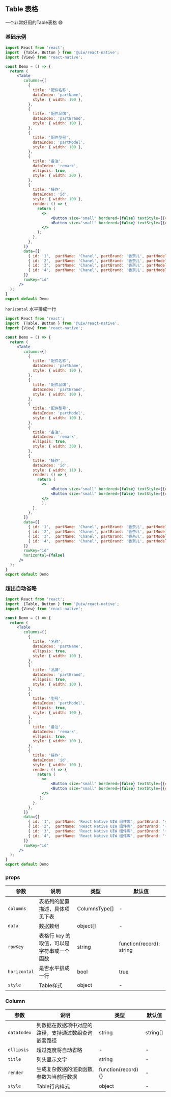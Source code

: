 Table 表格
---
一个非常好用的Table表格 😄
### 基础示例

```jsx mdx:preview&background=#bebebe29
import React from 'react';
import  {Table, Button } from '@uiw/react-native';
import {View} from 'react-native';

const Demo = () => {
  return (
     <Table
        columns={[
          {
            title: '配件名称',
            dataIndex: 'partName',
            style: { width: 100 },
          },
          {
            title: '配件品牌',
            dataIndex: 'partBrand',
            style: { width: 100 },
          },
          {
            title: '配件型号',
            dataIndex: 'partModel',
            style: { width: 100 },
          },
          {
            title: '备注',
            dataIndex: 'remark',
            ellipsis: true,
            style: { width: 200 },
          },
          {
            title: '操作',
            dataIndex: 'id',
            style: { width: 100 },
            render: () => {
              return (
                <>
                    <Button size="small" bordered={false} textStyle={{color:'#3b8ee9'}}>编辑</Button>
                    <Button size="small" bordered={false} textStyle={{color:'#3b8ee9'}}>详情</Button>
                </>
              );
            },
          },
        ]}
        data={[
          { id: '1',  partName: 'Chanel', partBrand: '香奈儿', partModel: 'xl', remark: 'ff爱zz,三生三世用相随' },
          { id: '2',  partName: 'Chanel', partBrand: '香奈儿', partModel: 'xl', remark: 'ff爱zz,三生三世用相随' },
          { id: '3',  partName: 'Chanel', partBrand: '香奈儿', partModel: 'xl', remark: 'ff爱zz,三生三世用相随' },
          { id: '4',  partName: 'Chanel', partBrand: '香奈儿', partModel: 'xl', remark: 'ff爱zz,三生三世用相随' },
        ]}
        rowKey="id"
      />
  );
}
export default Demo

```

`horizontal` 水平排成一行

```jsx mdx:preview&background=#bebebe29
import React from 'react';
import  {Table, Button } from '@uiw/react-native';
import {View} from 'react-native';

const Demo = () => {
  return (
     <Table
        columns={[
          {
            title: '配件名称',
            dataIndex: 'partName',
            style: { width: 100 },
          },
          {
            title: '配件品牌',
            dataIndex: 'partBrand',
            style: { width: 100 },
          },
          {
            title: '配件型号',
            dataIndex: 'partModel',
            style: { width: 100 },
          },
          {
            title: '备注',
            dataIndex: 'remark',
            ellipsis: true,
            style: { width: 300 },
          },
          {
            title: '操作',
            dataIndex: 'id',
            style: { width: 110 },
            render: () => {
              return (
                <>
                    <Button size="small" bordered={false} textStyle={{color:'#3b8ee9'}}>编辑</Button>
                    <Button size="small" bordered={false} textStyle={{color:'#3b8ee9'}}>详情</Button>
                </>
                );
            },
          },
        ]}
        data={[
          { id: '1',  partName: 'Chanel', partBrand: '香奈儿', partModel: 'xl', remark: 'ff爱zz,三生三世用相随' },
          { id: '2',  partName: 'Chanel', partBrand: '香奈儿', partModel: 'xl', remark: 'ff爱zz,三生三世用相随' },
          { id: '3',  partName: 'Chanel', partBrand: '香奈儿', partModel: 'xl', remark: 'ff爱zz,三生三世用相随' },
          { id: '4',  partName: 'Chanel', partBrand: '香奈儿', partModel: 'xl', remark: 'ff爱zz,三生三世用相随' },
        ]}
        rowKey="id"
        horizontal={false}
      />
  );
}
export default Demo

```

### 超出自动省略

```jsx mdx:preview&background=#bebebe29
import React from 'react';
import  {Table, Button } from '@uiw/react-native';
import {View} from 'react-native';

const Demo = () => {
  return (
     <Table
        columns={[
          {
            title: '名称',
            dataIndex: 'partName',
            ellipsis: true,
            style: { width: 100 },
          },
          {
            title: '品牌',
            dataIndex: 'partBrand',
            ellipsis: true,
            style: { width: 100 },
          },
          {
            title: '型号',
            dataIndex: 'partModel',
            ellipsis: true,
            style: { width: 100 },
          },
          {
            title: '备注',
            dataIndex: 'remark',
            ellipsis: true,
            style: { width: 100 },
          },
          {
            title: '操作',
            dataIndex: 'id',
            style: { width: 100 },
            render: () => {
              return (
                <>
                    <Button size="small" bordered={false} textStyle={{color:'#3b8ee9'}}>编辑</Button>
                    <Button size="small" bordered={false} textStyle={{color:'red'}}>详情</Button>
                </>
               );
            },
          },
        ]}
        data={[
          { id: '1',  partName: 'React Native UIW 组件库', partBrand: '一个基于 React Native 的 UI 组件库', partModel: 'React Native UI 组件库 - UIW', remark: 'UIW，ff爱zz,三生三世用相随' },
          { id: '2',  partName: 'React Native UIW 组件库', partBrand: '一个基于 React Native 的 UI 组件库', partModel: 'React Native UI 组件库- UIW', remark: 'UIW，ff爱zz,三生三世用相随' },
          { id: '3',  partName: 'React Native UIW 组件库', partBrand: '一个基于 React Native 的 UI 组件库', partModel: 'React Native UI 组件库- UIW', remark: 'UIW, ff爱zz,三生三世用相随' },
          { id: '4',  partName: 'React Native UIW 组件库', partBrand: '一个基于 React Native 的 UI 组件库', partModel: 'React Native UI 组件库- UIW', remark: 'UIW, ff爱zz,三生三世用相随' },
        ]}
        rowKey="id"
      />
  );
}
export default Demo

```

### props

| 参数                 | 说明         | 类型    | 默认值  |
| -------------------- | ------------ | ------- | ------- |
| `columns`           |	表格列的配置描述，具体项见下表       | ColumnsType[] | - |
| `data`            | 数据数组  | object[] | - |
| `rowKey`           | 表格行 key 的取值，可以是字符串或一个函数     | string | function(record): string    | key       |
| `horizontal`       | 是否水平排成一行  | bool | true |
| `style`       | Table样式 | object | - |

### Column

| 参数                 | 说明         | 类型    | 默认值  |
| -------------------- | ------------ | ------- | ------- |
| `dataIndex`           |	列数据在数据项中对应的路径，支持通过数组查询嵌套路径      | string | string[] | - |
| `ellipsis`            | 超过宽度将自动省略 | - | - |
| `title`           | 列头显示文字    | string | -   |
| `render`           | 生成复杂数据的渲染函数,参数为当前行数据    | function(record) {} | -   |
| `style`           | Table行内样式    | object | -   |
